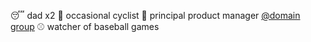 😴 dad x2
🚴 occasional cyclist
🏢 principal product manager [@domain group](https://www.domain.com.au/group/)
⚾️ watcher of baseball games
